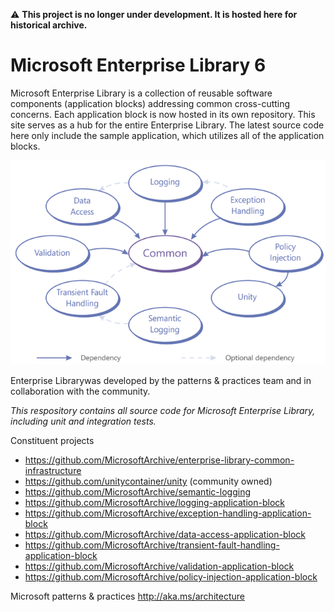 :warning: **This project is no longer under development. It is hosted here for historical archive.**

# Microsoft Enterprise Library 6

Microsoft Enterprise Library is a collection of reusable software components (application blocks) addressing common cross-cutting concerns. Each application block is now hosted in its own repository. This site serves as a hub for the entire Enterprise Library. The latest source code here only include the sample application, which utilizes all of the application blocks.

![Enterprise Library 6 application blocks](./EntLib6.png)

Enterprise Librarywas developed by the patterns & practices team and in collaboration with the community. 

_This respository contains all source code for Microsoft Enterprise Library, including unit and integration tests._

Constituent projects
* https://github.com/MicrosoftArchive/enterprise-library-common-infrastructure
* https://github.com/unitycontainer/unity (community owned)
* https://github.com/MicrosoftArchive/semantic-logging
* https://github.com/MicrosoftArchive/logging-application-block
* https://github.com/MicrosoftArchive/exception-handling-application-block
* https://github.com/MicrosoftArchive/data-access-application-block
* https://github.com/MicrosoftArchive/transient-fault-handling-application-block
* https://github.com/MicrosoftArchive/validation-application-block
* https://github.com/MicrosoftArchive/policy-injection-application-block

Microsoft patterns & practices
http://aka.ms/architecture
